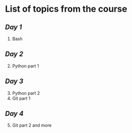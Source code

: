 # **List of topics from the course**
## *Day 1*
1. Bash

## *Day 2*
2. Python part 1

## *Day 3*
3. Python part 2
4. Git part 1

## *Day 4*
5. Git part 2 and more
